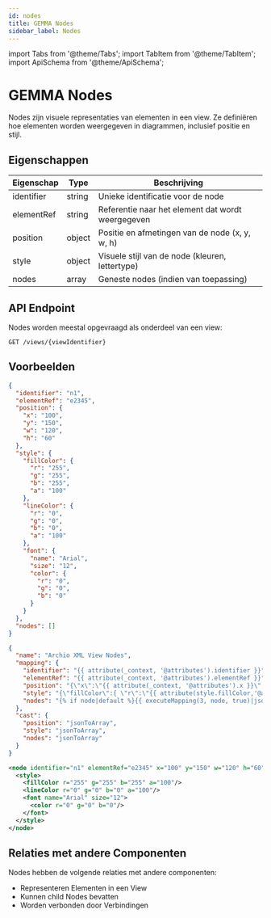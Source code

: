 ```yaml
---
id: nodes
title: GEMMA Nodes
sidebar_label: Nodes
---
```


import Tabs from '@theme/Tabs';
import TabItem from '@theme/TabItem';
import ApiSchema from '@theme/ApiSchema';

# GEMMA Nodes

Nodes zijn visuele representaties van elementen in een view. Ze definiëren hoe elementen worden weergegeven in diagrammen, inclusief positie en stijl.

## Eigenschappen

| Eigenschap | Type | Beschrijving |
|------------|------|-------------|
| identifier | string | Unieke identificatie voor de node |
| elementRef | string | Referentie naar het element dat wordt weergegeven |
| position | object | Positie en afmetingen van de node (x, y, w, h) |
| style | object | Visuele stijl van de node (kleuren, lettertype) |
| nodes | array | Geneste nodes (indien van toepassing) |

## API Endpoint

Nodes worden meestal opgevraagd als onderdeel van een view:

```
GET /views/{viewIdentifier}
```

## Voorbeelden

<Tabs>
  <TabItem value="json" label="JSON Voorbeeld" default>

```json
{
  "identifier": "n1",
  "elementRef": "e2345",
  "position": {
    "x": "100",
    "y": "150",
    "w": "120",
    "h": "60"
  },
  "style": {
    "fillColor": {
      "r": "255",
      "g": "255",
      "b": "255",
      "a": "100"
    },
    "lineColor": {
      "r": "0",
      "g": "0",
      "b": "0",
      "a": "100"
    },
    "font": {
      "name": "Arial",
      "size": "12",
      "color": {
        "r": "0",
        "g": "0",
        "b": "0"
      }
    }
  },
  "nodes": []
}
```

  </TabItem>
  <TabItem value="mapping" label="Mapping Configuratie">

```json
{
  "name": "Archio XML View Nodes",
  "mapping": {
    "identifier": "{{ attribute(_context, '@attributes').identifier }}",
    "elementRef": "{{ attribute(_context, '@attributes').elementRef }}",
    "position": "{\"x\":\"{{ attribute(_context, '@attributes').x }}\",\"y\":\"{{ attribute(_context, '@attributes').y }}\",\"w\":\"{{ attribute(_context, '@attributes').w }}\",\"h\":\"{{ attribute(_context, '@attributes').h }}\"}",
    "style": "{\"fillColor\":{ \"r\":\"{{ attribute(style.fillColor,'@attributes').r }}\", \"g\":\"{{ attribute(style.fillColor,'@attributes').g }}\", \"b\":\"{{ attribute(style.fillColor,'@attributes').b }}\", \"a\":\"{{ attribute(style.fillColor,'@attributes').a }}\" }, \"lineColor\":{ \"r\":\"{{ attribute(style.lineColor,'@attributes').r }}\", \"g\":\"{{ attribute(style.lineColor,'@attributes').g }}\", \"b\":\"{{ attribute(style.lineColor,'@attributes').b }}\", \"a\":\"{{ attribute(style.lineColor,'@attributes').a }}\" }, \"font\":{ \"name\":\"{{ attribute(style.font, '@attributes').name }}\", \"size\":\"{{ attribute(style.font, '@attributes').size }}\", \"color\":{ \"r\":\"{{ attribute(style.font.color, '@attributes').r }}\", \"g\":\"{{ attribute(style.font.color, '@attributes').g }}\", \"b\":\"{{ attribute(style.font.color, '@attributes').b }}\"}}}",
    "nodes": "{% if node|default %}{{ executeMapping(3, node, true)|json_encode }}{%else%}[]{% endif %}"
  },
  "cast": {
    "position": "jsonToArray",
    "style": "jsonToArray",
    "nodes": "jsonToArray"
  }
}
```

  </TabItem>
  <TabItem value="xml" label="XML Input Voorbeeld">

```xml
<node identifier="n1" elementRef="e2345" x="100" y="150" w="120" h="60">
  <style>
    <fillColor r="255" g="255" b="255" a="100"/>
    <lineColor r="0" g="0" b="0" a="100"/>
    <font name="Arial" size="12">
      <color r="0" g="0" b="0"/>
    </font>
  </style>
</node>
```

  </TabItem>
</Tabs>

## Relaties met andere Componenten

Nodes hebben de volgende relaties met andere componenten:

- Representeren Elementen in een View
- Kunnen child Nodes bevatten
- Worden verbonden door Verbindingen 